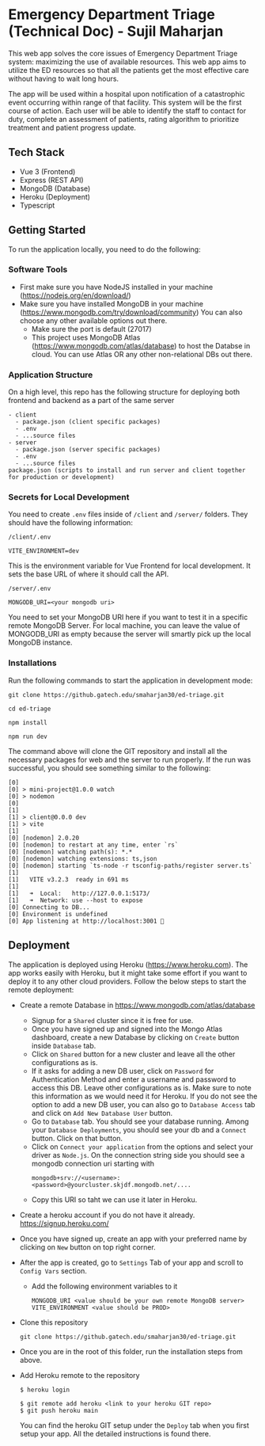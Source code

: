# Emergency Department Triage (Technical Doc) - Sujil Maharjan

This web app solves the core issues of Emergency Department Triage system: maximizing the use of available resources. This web app aims to utilize the ED resources so that all the patients get the most effective care without having to wait long hours.

The app will be used within a hospital upon notification of a catastrophic event occurring within range of that facility. This system will be the first course of action. Each user will be able to identify the staff to contact for duty, complete an assessment of patients, rating algorithm to prioritize treatment and patient progress update.

## Tech Stack

- Vue 3 (Frontend)
- Express (REST API)
- MongoDB (Database)
- Heroku (Deployment)
- Typescript

## Getting Started

To run the application locally, you need to do the following:

### Software Tools

- First make sure you have NodeJS installed in your machine (https://nodejs.org/en/download/)
- Make sure you have installed MongoDB in your machine (https://www.mongodb.com/try/download/community) You can also choose any other available options out there.
  - Make sure the port is default (27017)
  - This project uses MongoDB Atlas (https://www.mongodb.com/atlas/database) to host the Databse in cloud. You can use Atlas OR any other non-relational DBs out there.

### Application Structure

On a high level, this repo has the following structure for deploying both frontend and backend as a part of the same server

```
- client
  - package.json (client specific packages)
  - .env
  - ...source files
- server
  - package.json (server specific packages)
  - .env
  - ...source files
package.json (scripts to install and run server and client together for production or development)
```

### Secrets for Local Development

You need to create `.env` files inside of `/client` and `/server/` folders. They should have the following information:

`/client/.env`

```
VITE_ENVIRONMENT=dev
```

This is the environment variable for Vue Frontend for local development. It sets the base URL of where it should call the API.

`/server/.env`

```
MONGODB_URI=<your mongodb uri>
```

You need to set your MongoDB URI here if you want to test it in a specific remote MongoDB Server. For local machine, you can leave the value of MONGODB_URI as empty because the server will smartly pick up the local MongoDB instance.

### Installations

Run the following commands to start the application in development mode:

```
git clone https://github.gatech.edu/smaharjan30/ed-triage.git

cd ed-triage

npm install

npm run dev
```

The command above will clone the GIT repository and install all the necessary packages for web and the server to run properly. If the run was successful, you should see something similar to the following:

```
[0]
[0] > mini-project@1.0.0 watch
[0] > nodemon
[0]
[1]
[1] > client@0.0.0 dev
[1] > vite
[1]
[0] [nodemon] 2.0.20
[0] [nodemon] to restart at any time, enter `rs`
[0] [nodemon] watching path(s): *.*
[0] [nodemon] watching extensions: ts,json
[0] [nodemon] starting `ts-node -r tsconfig-paths/register server.ts`
[1]
[1]   VITE v3.2.3  ready in 691 ms
[1]
[1]   ➜  Local:   http://127.0.0.1:5173/
[1]   ➜  Network: use --host to expose
[0] Connecting to DB...
[0] Environment is undefined
[0] App listening at http://localhost:3001 🚀
```

## Deployment

The application is deployed using Heroku (https://www.heroku.com). The app works easily with Heroku, but it might take some effort if you want to deploy it to any other cloud providers. Follow the below steps to start the remote deployment:

- Create a remote Database in https://www.mongodb.com/atlas/database

  - Signup for a `Shared` cluster since it is free for use.
  - Once you have signed up and signed into the Mongo Atlas dashboard, create a new Database by clicking on `Create` button inside `Database` tab.
  - Click on `Shared` button for a new cluster and leave all the other configurations as is.
  - If it asks for adding a new DB user, click on `Password` for Authentication Method and enter a username and password to access this DB. Leave other configurations as is. Make sure to note this information as we would need it for Heroku. If you do not see the option to add a new DB user, you can also go to `Database Access` tab and click on `Add New Database User` button.
  - Go to `Database` tab. You should see your database running. Among your `Database Deployments`, you should see your db and a `Connect` button. Click on that button.
  - Click on `Connect your application` from the options and select your driver as `Node.js`. On the connection string side you should see a mongodb connection uri starting with
    ```
    mongodb+srv://<username>:<password>@yourcluster.skjdf.mongodb.net/....
    ```
  - Copy this URI so taht we can use it later in Heroku.

- Create a heroku account if you do not have it already. https://signup.heroku.com/
- Once you have signed up, create an app with your preferred name by clicking on `New` button on top right corner.
- After the app is created, go to `Settings` Tab of your app and scroll to `Config Vars` section.
  - Add the following environment variables to it
    ```
    MONGODB_URI <value should be your own remote MongoDB server>
    VITE_ENVIRONMENT <value should be PROD>
    ```
- Clone this repository
  ```
  git clone https://github.gatech.edu/smaharjan30/ed-triage.git
  ```
- Once you are in the root of this folder, run the installation steps from above.
- Add Heroku remote to the repository

  ```
  $ heroku login

  $ git remote add heroku <link to your heroku GIT repo>
  $ git push heroku main
  ```

  You can find the heroku GIT setup under the `Deploy` tab when you first setup your app. All the detailed instructions is found there.
